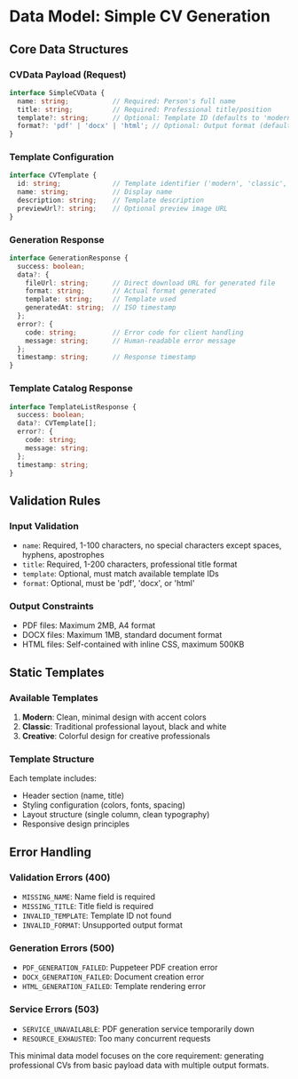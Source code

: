 # Data Model: Simple CV Generation

## Core Data Structures

### CVData Payload (Request)
```typescript
interface SimpleCVData {
  name: string;           // Required: Person's full name
  title: string;          // Required: Professional title/position
  template?: string;      // Optional: Template ID (defaults to 'modern')
  format?: 'pdf' | 'docx' | 'html'; // Optional: Output format (defaults to 'pdf')
}
```

### Template Configuration
```typescript
interface CVTemplate {
  id: string;             // Template identifier ('modern', 'classic', 'creative')
  name: string;           // Display name
  description: string;    // Template description
  previewUrl?: string;    // Optional preview image URL
}
```

### Generation Response
```typescript
interface GenerationResponse {
  success: boolean;
  data?: {
    fileUrl: string;      // Direct download URL for generated file
    format: string;       // Actual format generated
    template: string;     // Template used
    generatedAt: string;  // ISO timestamp
  };
  error?: {
    code: string;         // Error code for client handling
    message: string;      // Human-readable error message
  };
  timestamp: string;      // Response timestamp
}
```

### Template Catalog Response
```typescript
interface TemplateListResponse {
  success: boolean;
  data?: CVTemplate[];
  error?: {
    code: string;
    message: string;
  };
  timestamp: string;
}
```

## Validation Rules

### Input Validation
- `name`: Required, 1-100 characters, no special characters except spaces, hyphens, apostrophes
- `title`: Required, 1-200 characters, professional title format
- `template`: Optional, must match available template IDs
- `format`: Optional, must be 'pdf', 'docx', or 'html'

### Output Constraints
- PDF files: Maximum 2MB, A4 format
- DOCX files: Maximum 1MB, standard document format
- HTML files: Self-contained with inline CSS, maximum 500KB

## Static Templates

### Available Templates
1. **Modern**: Clean, minimal design with accent colors
2. **Classic**: Traditional professional layout, black and white
3. **Creative**: Colorful design for creative professionals

### Template Structure
Each template includes:
- Header section (name, title)
- Styling configuration (colors, fonts, spacing)
- Layout structure (single column, clean typography)
- Responsive design principles

## Error Handling

### Validation Errors (400)
- `MISSING_NAME`: Name field is required
- `MISSING_TITLE`: Title field is required
- `INVALID_TEMPLATE`: Template ID not found
- `INVALID_FORMAT`: Unsupported output format

### Generation Errors (500)
- `PDF_GENERATION_FAILED`: Puppeteer PDF creation error
- `DOCX_GENERATION_FAILED`: Document creation error
- `HTML_GENERATION_FAILED`: Template rendering error

### Service Errors (503)
- `SERVICE_UNAVAILABLE`: PDF generation service temporarily down
- `RESOURCE_EXHAUSTED`: Too many concurrent requests

This minimal data model focuses on the core requirement: generating professional CVs from basic payload data with multiple output formats.